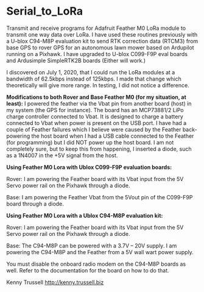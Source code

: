 # Serial_to_LoRa
Transmit and receive programs for Adafruit Feather M0 LoRa module to transmit one way data over LoRa. I have used these routines previously with a U-blox C94-M8P evaluation kit to send RTK correction data (RTCM3) from base GPS to rover GPS for an autonomous lawn mower based on Ardupilot running on a Pixhawk. I have upgraded to U-blox C099-F9P eval boards and Ardusimple SimpleRTK2B boards (Either will work.)

I discovered on July 1, 2020, that I could run the LoRa modules at a bandwidth of 62.5kbps instead of 125kbps. I made that change which theoretically will give more range. In testing, I did not notice a difference.

**Modifications to both Rover and Base Feather M0 (for my situation, at least):**
I powered the feather via the Vbat pin from another board (host) in my system (the GPS for instance). The board has an MCP73881/2 LiPo charge controller connected to Vbat. It is designed to charge a battery connected to Vbat when power is present on the USB port. I have had a couple of Feather failures which I believe were caused by the Feather back-powering the host board when I had a USB cable connected to the Feather (for programming) but I did NOT power up the host board. I am not completely sure, but to keep this from happening, I inserted a diode, such as a 1N4007 in the +5V signal from the host.

**Using Feather M0 Lora with Ublox C099-F9P evaluation boards:**

Rover:
I am powering the Feather board with its Vbat input from the 5V Servo power rail on the Pixhawk through a diode.

Base:
I am powering the Feather Vbat from the 5Vout pin of the C099-F9P board through a diode.

**Using Feather M0 Lora with a Ublox C94-M8P evaluation kit:**

Rover:
I am powering the Feather board with its Vbat input from the 5V Servo power rail on the Pixhawk through a diode.

Base:
The C94-M8P can be powered with a 3.7V – 20V supply. I am powering the C94-M8P and the Feather from a 5V wall wart power supply.

You must disable the onboard radio modem on the C94-M8P boards as well. Refer to the documentation for the board on how to do that.


Kenny Trussell
http://kenny.trussell.biz
